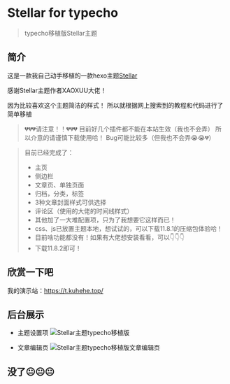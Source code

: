 # Stellar for typecho 
> typecho移植版Stellar主题

## 简介

这是一款我自己动手移植的一款hexo主题[Stellar](https://xaoxuu.com/wiki/stellar/)

感谢Stellar主题作者XAOXUU大佬！

因为比较喜欢这个主题简洁的样式！
所以就根据网上搜索到的教程和代码进行了简单移植

> 💔💔💔请注意！！💔💔💔
> 目前好几个插件都不能在本站生效（我也不会弄）
> 所以介意的请谨慎下载使用哈！
> Bug可能比较多（但我也不会弄😭😭💔）

> 目前已经完成了：
> + 主页
> + 侧边栏
> + 文章页、单独页面
> + 归档，分类，标签
> + 3种文章封面样式可供选择
> + 评论区（使用的大佬的时间线样式）
> + 其他加了一大堆配置项，只为了我想要它这样而已！
> + css、js已放置主题本地，想试试的，可以下载11.8.1的压缩包体验哈！
> + 目前啥功能都没有！如果有大佬想安装看看，可以👇👇👇
> + 下载11.8.2即可！


## 欣赏一下吧

我的演示站：https://t.kuhehe.top/

## 后台展示

+ 主题设置项
![Stellar主题typecho移植版](https://bu.dusays.com/2024/11/08/672d6e14c1e90.jpg)

+ 文章编辑页
![Stellar主题typecho移植版文章编辑页](https://bu.dusays.com/2024/11/08/672d6ec3f0edd.jpg)

## 没了😐😐😐
